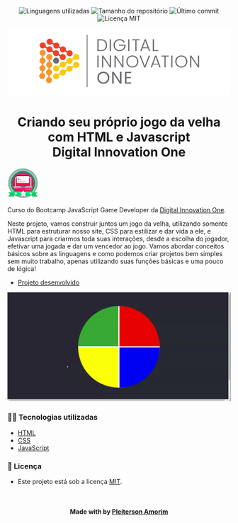 <!-- Badges session -->
<p align="center">  
  <!-- languages -->
  <img src="https://img.shields.io/github/languages/count/pleiterson/jogo-da-velha-dio?style=social" alt="Linguagens utilizadas">
  <!-- repo size -->
  <img src="https://img.shields.io/github/repo-size/Pleiterson/jogo-da-velha-dio?style=social" alt="Tamanho do repositório">
  <!-- last commit -->
  <img src="https://img.shields.io/github/last-commit/Pleiterson/jogo-da-velha-dio?style=social" alt="Último commit">
  <!-- licence MIT -->
  <img src="https://img.shields.io/github/license/Pleiterson/jogo-da-velha-dio?style=social" alt="Licença MIT">
</p>

<!--Banner session-->
<p align="center">
  <img src="./src/assets/banner.png" alt="DIO" title="Digital Innovation One">
</p>

<!--About session-->
<h1 align="center">Criando seu próprio jogo da velha com HTML e Javascript<br>Digital Innovation One</h1>

<img src="./src/assets/badge.png" title="Badge" width="70" height="70">

Curso do Bootcamp JavaScript Game Developer da [Digital Innovation One](https://digitalinnovation.one/).

Neste projeto, vamos construir juntos um jogo da velha, utilizando somente HTML para estruturar nosso site, CSS para estilizar e dar vida a ele, e Javascript para criarmos toda suas interações, desde a escolha do jogador, efetivar uma jogada e dar um vencedor ao jogo. Vamos abordar conceitos básicos sobre as linguagens e como podemos criar projetos bem simples sem muito trabalho, apenas utilizando suas funções básicas e uma pouco de lógica!

- [Projeto desenvolvido](https://jogo-velha.vercel.app/)

<p align="center"><img src="./src/assets/projeto.gif" title="Jogo da Velha - DIO"></p>

<h3>👨‍💻 Tecnologias utilizadas</h3>

- [HTML](https://www.w3schools.com/html/)
- [CSS](https://developer.mozilla.org/pt-BR/docs/Web/CSS)
- [JavaScript](https://developer.mozilla.org/en-US/docs/Web/JavaScript)

<!--License session-->
<h3>📝 Licença</h3>

- Este projeto está sob a licença [MIT](./LICENSE).

<!--Bottom session-->
<br><h4 align=center>Made with by <a target="_blank" href="https://pleiterson.vercel.app" >Pleiterson Amorim</a></h4>